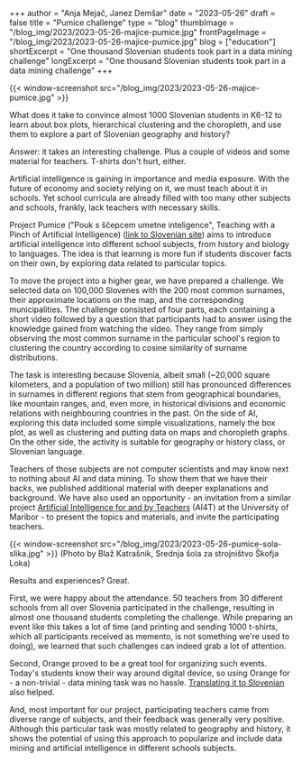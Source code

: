 +++
author = "Anja Mejač, Janez Demšar"
date = "2023-05-26"
draft = false
title = "Pumice challenge"
type = "blog"
thumbImage = "/blog_img/2023/2023-05-26-majice-pumice.jpg"
frontPageImage = "/blog_img/2023/2023-05-26-majice-pumice.jpg"
blog = ["education"]
shortExcerpt = "One thousand Slovenian students took part in a data mining challenge"
longExcerpt = "One thousand Slovenian students took part in a data mining challenge"
+++

{{< window-screenshot src="/blog_img/2023/2023-05-26-majice-pumice.jpg" >}}

What does it take to convince almost 1000 Slovenian students in K6-12 to learn about box plots, hierarchical clustering and the choropleth, and use them to explore a part of Slovenian geography and history?

Answer: it takes an interesting challenge. Plus a couple of videos and some material for teachers. T-shirts don't hurt, either.

Artificial intelligence is gaining in importance and media exposure. With the future of economy and society relying on it, we must teach about it in schools. Yet school curricula are already filled with too many other subjects and schools, frankly, lack teachers with necessary skills.

Project Pumice ("Pouk s ščepcem umetne inteligence", Teaching with a Pinch of Artificial Intelligence) ([link to Slovenian site](https://pumice.si/)) aims to introduce artificial intelligence into different school subjects, from history and biology to languages. The idea is that learning is more fun if students discover facts on their own, by exploring data related to particular topics.

To move the project into a higher gear, we have prepared a challenge. We selected data on 100,000 Slovenes with the 200 most common surnames, their approximate locations on the map, and the corresponding municipalities. The challenge consisted of four parts, each containing a short video followed by a question that participants had to answer using the knowledge gained from watching the video. They range from simply observing the most common surname in the particular school's region to clustering the country according to cosine similarity of surname distributions.

The task is interesting because Slovenia, albeit small (~20,000 square kilometers, and a population of two million) still has pronounced differences in surnames in different regions that stem from geographical boundaries, like mountain ranges, and, even more, in historical divisions and economic relations with neighbouring countries in the past. On the side of AI, exploring this data included some simple visualizations, namely the box plot, as well as clustering and putting data on maps and choropleth graphs. On the other side, the activity is suitable for geography or history class, or Slovenian language.

Teachers of those subjects are not computer scientists and may know next to nothing about AI and data mining. To show them that we have their backs, we published additional material with deeper explanations and background. We have also used an opportunity - an invitation from a similar project [Artificial Intelligence for and by Teachers](https://tehnika.fnm.um.si/2023/03/14/aktivnosti-projekta-ai4t/) (AI4T) at the University of Maribor - to present the topics and materials, and invite the participating teachers.

{{< window-screenshot src="/blog_img/2023/2023-05-26-pumice-sola-slika.jpg" >}} 
(Photo by Blaž Katrašnik, Srednja šola za strojništvo Škofja Loka)

Results and experiences? Great.

First, we were happy about the attendance. 50 teachers from 30 different schools from all over Slovenia participated in the challenge, resulting in almost one thousand students completing the challenge. While preparing an event like this takes a lot of time (and printing and sending 1000 t-shirts, which all participants received as memento, is not something we're used to doing), we learned that such challenges can indeed grab a lot of attention.

Second, Orange proved to be a great tool for organizing such events. Today's students know their way around digital device, so using Orange for - a non-trivial - data mining task was no hassle. [Translating it to Slovenian](https://orangedatamining.com/blog/2023/2021-03-31-zivjo-orange/) also helped.

And, most important for our project, participating teachers came from diverse range of subjects, and their feedback was generally very positive. Although this particular task was mostly related to geography and history, it shows the potential of using this approach to popularize and include data mining and artificial intelligence in different schools subjects.
